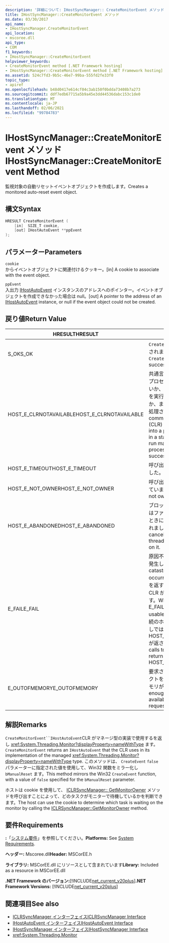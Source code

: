 ```yaml
---
description: '詳細について: IHostSyncManager:: CreateMonitorEvent メソッド'
title: IHostSyncManager::CreateMonitorEvent メソッド
ms.date: 03/30/2017
api_name:
- IHostSyncManager.CreateMonitorEvent
api_location:
- mscoree.dll
api_type:
- COM
f1_keywords:
- IHostSyncManager::CreateMonitorEvent
helpviewer_keywords:
- CreateMonitorEvent method [.NET Framework hosting]
- IHostSyncManager::CreateMonitorEvent method [.NET Framework hosting]
ms.assetid: 524c7fd3-9b5c-46e7-99ba-555fd2fe33f0
topic_type:
- apiref
ms.openlocfilehash: b48d0417e614cf04c3ab150f0bdda73408b7a273
ms.sourcegitcommit: ddf7edb67715a5b9a45e3dd44536dabc153c1de0
ms.translationtype: MT
ms.contentlocale: ja-JP
ms.lasthandoff: 02/06/2021
ms.locfileid: "99784783"
---
```

# <a name="ihostsyncmanagercreatemonitorevent-method"></a><span data-ttu-id="38e75-103">IHostSyncManager::CreateMonitorEvent メソッド</span><span class="sxs-lookup"><span data-stu-id="38e75-103">IHostSyncManager::CreateMonitorEvent Method</span></span>

<span data-ttu-id="38e75-104">監視対象の自動リセットイベントオブジェクトを作成します。</span><span class="sxs-lookup"><span data-stu-id="38e75-104">Creates a monitored auto-reset event object.</span></span>  
  
## <a name="syntax"></a><span data-ttu-id="38e75-105">構文</span><span class="sxs-lookup"><span data-stu-id="38e75-105">Syntax</span></span>  
  
```cpp  
HRESULT CreateMonitorEvent (  
    [in]  SIZE_T cookie,  
    [out] IHostAutoEvent **ppEvent  
);  
```  
  
## <a name="parameters"></a><span data-ttu-id="38e75-106">パラメーター</span><span class="sxs-lookup"><span data-stu-id="38e75-106">Parameters</span></span>  

 `cookie`  
 <span data-ttu-id="38e75-107">からイベントオブジェクトに関連付けるクッキー。</span><span class="sxs-lookup"><span data-stu-id="38e75-107">[in] A cookie to associate with the event object.</span></span>  
  
 `ppEvent`  
 <span data-ttu-id="38e75-108">入出力 [IHostAutoEvent](ihostautoevent-interface.md) インスタンスのアドレスへのポインター。イベントオブジェクトを作成できなかった場合は null。</span><span class="sxs-lookup"><span data-stu-id="38e75-108">[out] A pointer to the address of an [IHostAutoEvent](ihostautoevent-interface.md) instance, or null if the event object could not be created.</span></span>  
  
## <a name="return-value"></a><span data-ttu-id="38e75-109">戻り値</span><span class="sxs-lookup"><span data-stu-id="38e75-109">Return Value</span></span>  
  
|<span data-ttu-id="38e75-110">HRESULT</span><span class="sxs-lookup"><span data-stu-id="38e75-110">HRESULT</span></span>|<span data-ttu-id="38e75-111">説明</span><span class="sxs-lookup"><span data-stu-id="38e75-111">Description</span></span>|  
|-------------|-----------------|  
|<span data-ttu-id="38e75-112">S_OK</span><span class="sxs-lookup"><span data-stu-id="38e75-112">S_OK</span></span>|<span data-ttu-id="38e75-113">`CreateMonitorEvent` 正常に返されました。</span><span class="sxs-lookup"><span data-stu-id="38e75-113">`CreateMonitorEvent` returned successfully.</span></span>|  
|<span data-ttu-id="38e75-114">HOST_E_CLRNOTAVAILABLE</span><span class="sxs-lookup"><span data-stu-id="38e75-114">HOST_E_CLRNOTAVAILABLE</span></span>|<span data-ttu-id="38e75-115">共通言語ランタイム (CLR) がプロセスに読み込まれていないか、CLR がマネージコードを実行できない状態であるか、または呼び出しが正常に処理されていません。</span><span class="sxs-lookup"><span data-stu-id="38e75-115">The common language runtime (CLR) has not been loaded into a process, or the CLR is in a state in which it cannot run managed code or process the call successfully.</span></span>|  
|<span data-ttu-id="38e75-116">HOST_E_TIMEOUT</span><span class="sxs-lookup"><span data-stu-id="38e75-116">HOST_E_TIMEOUT</span></span>|<span data-ttu-id="38e75-117">呼び出しがタイムアウトしました。</span><span class="sxs-lookup"><span data-stu-id="38e75-117">The call timed out.</span></span>|  
|<span data-ttu-id="38e75-118">HOST_E_NOT_OWNER</span><span class="sxs-lookup"><span data-stu-id="38e75-118">HOST_E_NOT_OWNER</span></span>|<span data-ttu-id="38e75-119">呼び出し元がロックを所有していません。</span><span class="sxs-lookup"><span data-stu-id="38e75-119">The caller does not own the lock.</span></span>|  
|<span data-ttu-id="38e75-120">HOST_E_ABANDONED</span><span class="sxs-lookup"><span data-stu-id="38e75-120">HOST_E_ABANDONED</span></span>|<span data-ttu-id="38e75-121">ブロックされたスレッドまたはファイバーが待機しているときに、イベントが取り消されました。</span><span class="sxs-lookup"><span data-stu-id="38e75-121">An event was canceled while a blocked thread or fiber was waiting on it.</span></span>|  
|<span data-ttu-id="38e75-122">E_FAIL</span><span class="sxs-lookup"><span data-stu-id="38e75-122">E_FAIL</span></span>|<span data-ttu-id="38e75-123">原因不明の致命的なエラーが発生しました。</span><span class="sxs-lookup"><span data-stu-id="38e75-123">An unknown catastrophic failure occurred.</span></span> <span data-ttu-id="38e75-124">メソッドが E_FAIL を返すと、そのプロセス内で CLR が使用できなくなります。</span><span class="sxs-lookup"><span data-stu-id="38e75-124">When a method returns E_FAIL, the CLR is no longer usable within the process.</span></span> <span data-ttu-id="38e75-125">後続のホストメソッドの呼び出しでは HOST_E_CLRNOTAVAILABLE が返されます。</span><span class="sxs-lookup"><span data-stu-id="38e75-125">Subsequent calls to hosting methods return HOST_E_CLRNOTAVAILABLE.</span></span>|  
|<span data-ttu-id="38e75-126">E_OUTOFMEMORY</span><span class="sxs-lookup"><span data-stu-id="38e75-126">E_OUTOFMEMORY</span></span>|<span data-ttu-id="38e75-127">要求されたイベントオブジェクトを作成するのに十分なメモリがありませんでした。</span><span class="sxs-lookup"><span data-stu-id="38e75-127">Not enough memory was available to create the requested event object.</span></span>|  
  
## <a name="remarks"></a><span data-ttu-id="38e75-128">解説</span><span class="sxs-lookup"><span data-stu-id="38e75-128">Remarks</span></span>  

 <span data-ttu-id="38e75-129">`CreateMonitorEvent``IHostAutoEvent`CLR がマネージ型の実装で使用するを返し <xref:System.Threading.Monitor?displayProperty=nameWithType> ます。</span><span class="sxs-lookup"><span data-stu-id="38e75-129">`CreateMonitorEvent` returns an `IHostAutoEvent` that the CLR uses in its implementation of the managed <xref:System.Threading.Monitor?displayProperty=nameWithType> type.</span></span> <span data-ttu-id="38e75-130">このメソッドは、 `CreateEvent` `false` パラメーターに指定された値を使用して、Win32 関数をミラー化し `bManualReset` ます。</span><span class="sxs-lookup"><span data-stu-id="38e75-130">This method mirrors the Win32 `CreateEvent` function, with a value of `false` specified for the `bManualReset` parameter.</span></span>  
  
 <span data-ttu-id="38e75-131">ホストは cookie を使用して、 [ICLRSyncManager:: GetMonitorOwner](iclrsyncmanager-getmonitorowner-method.md) メソッドを呼び出すことによって、どのタスクがモニターで待機しているかを判断できます。</span><span class="sxs-lookup"><span data-stu-id="38e75-131">The host can use the cookie to determine which task is waiting on the monitor by calling the [ICLRSyncManager::GetMonitorOwner](iclrsyncmanager-getmonitorowner-method.md) method.</span></span>  
  
## <a name="requirements"></a><span data-ttu-id="38e75-132">要件</span><span class="sxs-lookup"><span data-stu-id="38e75-132">Requirements</span></span>  

 <span data-ttu-id="38e75-133">**:**「[システム要件](../../get-started/system-requirements.md)」を参照してください。</span><span class="sxs-lookup"><span data-stu-id="38e75-133">**Platforms:** See [System Requirements](../../get-started/system-requirements.md).</span></span>  
  
 <span data-ttu-id="38e75-134">**ヘッダー:** Mscoree.dll</span><span class="sxs-lookup"><span data-stu-id="38e75-134">**Header:** MSCorEE.h</span></span>  
  
 <span data-ttu-id="38e75-135">**ライブラリ:** MSCorEE.dll にリソースとして含まれています</span><span class="sxs-lookup"><span data-stu-id="38e75-135">**Library:** Included as a resource in MSCorEE.dll</span></span>  
  
 <span data-ttu-id="38e75-136">**.NET Framework のバージョン:**[!INCLUDE[net_current_v20plus](../../../../includes/net-current-v20plus-md.md)]</span><span class="sxs-lookup"><span data-stu-id="38e75-136">**.NET Framework Versions:** [!INCLUDE[net_current_v20plus](../../../../includes/net-current-v20plus-md.md)]</span></span>  
  
## <a name="see-also"></a><span data-ttu-id="38e75-137">関連項目</span><span class="sxs-lookup"><span data-stu-id="38e75-137">See also</span></span>

- [<span data-ttu-id="38e75-138">ICLRSyncManager インターフェイス</span><span class="sxs-lookup"><span data-stu-id="38e75-138">ICLRSyncManager Interface</span></span>](iclrsyncmanager-interface.md)
- [<span data-ttu-id="38e75-139">IHostAutoEvent インターフェイス</span><span class="sxs-lookup"><span data-stu-id="38e75-139">IHostAutoEvent Interface</span></span>](ihostautoevent-interface.md)
- [<span data-ttu-id="38e75-140">IHostSyncManager インターフェイス</span><span class="sxs-lookup"><span data-stu-id="38e75-140">IHostSyncManager Interface</span></span>](ihostsyncmanager-interface.md)
- <xref:System.Threading.Monitor>
